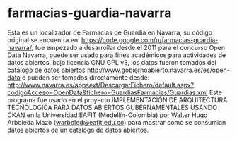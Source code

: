 # farmacias-guardia-navarra

Esta es un localizador de Farmacias de Guardia en Navarra, su código original se encuentra en:
https://code.google.com/p/farmacias-guardia-navarra/, fue empezado a desarrollar desde el 2011 para el concurso Open Data Navarra, puede ser usado para fines académicos para actividades de datos abiertos, bajo licencia GNU GPL v3, los datos fueron tomados del catálogo de datos abiertos  http://www.gobiernoabierto.navarra.es/es/open-data o pueden ser tomados directamente desde:
http://www.navarra.es/appsext/DescargarFichero/default.aspx?codigoAcceso=OpenData&fichero=GuardiasFarmacias/Guardias.xml
Este programa fue usado en el proyecto IMPLEMENTACIÓN DE  ARQUITECTURA TECNOLOGICA PARA DATOS ABIERTOS GUBERNAMENTALES USANDO CKAN en la Universidad EAFIT (Medellín-Colombia) por Walter Hugo Arboleda Mazo (warboled@eafit.edu.co) para mostrar como se consumian datos abiertos de un catalogo de datos abiertos.



